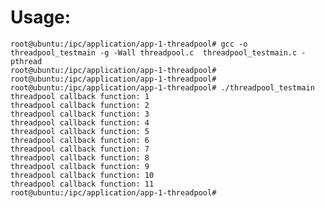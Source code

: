 # Usage:

	root@ubuntu:/ipc/application/app-1-threadpool# gcc -o threadpool_testmain -g -Wall threadpool.c  threadpool_testmain.c -pthread
	root@ubuntu:/ipc/application/app-1-threadpool# 
	root@ubuntu:/ipc/application/app-1-threadpool# 
	root@ubuntu:/ipc/application/app-1-threadpool# ./threadpool_testmain 
	threadpool callback function: 1
	threadpool callback function: 2
	threadpool callback function: 3
	threadpool callback function: 4
	threadpool callback function: 5
	threadpool callback function: 6
	threadpool callback function: 7
	threadpool callback function: 8
	threadpool callback function: 9
	threadpool callback function: 10
	threadpool callback function: 11
	root@ubuntu:/ipc/application/app-1-threadpool# 
